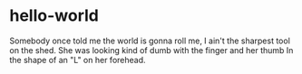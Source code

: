 # hello-world

Somebody once told me the world is gonna roll me,
I ain't the sharpest tool on the shed.
She was looking kind of dumb with the finger and her thumb
In the shape of an "L" on her forehead.

